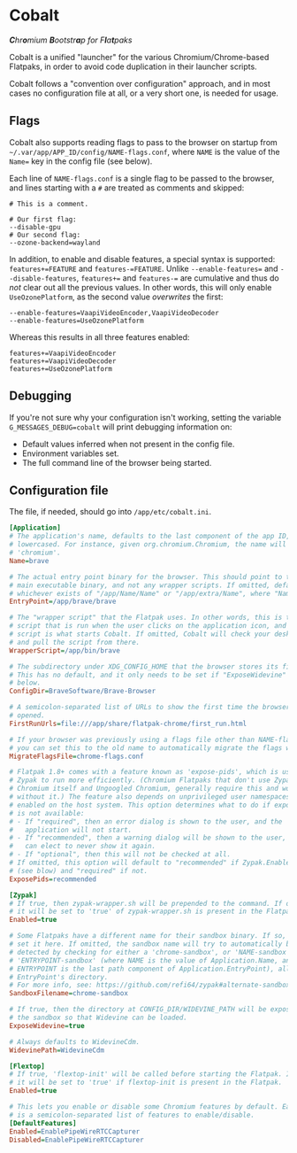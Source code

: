 # Cobalt

*<b>C</b>hr<b>o</b>mium <b>B</b>ootstr<b>a</b>p for F<b>l</b>a<b>t</b>paks*

Cobalt is a unified "launcher" for the various Chromium/Chrome-based Flatpaks,
in order to avoid code duplication in their launcher scripts.

Cobalt follows a "convention over configuration" approach, and in most
cases no configuration file at all, or a very short one, is needed for usage.

## Flags

Cobalt also supports reading flags to pass to the browser on startup from
`~/.var/app/APP_ID/config/NAME-flags.conf`, where `NAME` is the value of the
`Name=` key in the config file (see below).

Each line of `NAME-flags.conf` is a single flag to be passed to the browser,
and lines starting with a `#` are treated as comments and skipped:

```
# This is a comment.

# Our first flag:
--disable-gpu
# Our second flag:
--ozone-backend=wayland
```

In addition,  to enable and disable features, a special syntax is supported:
`features+=FEATURE` and `features-=FEATURE`. Unlike `--enable-features=` and
`--disable-features`, `features+=` and `features-=` are cumulative and thus do
*not* clear out all the previous values. In other words, this will only enable
`UseOzonePlatform`, as the second value *overwrites* the first:

```
--enable-features=VaapiVideoEncoder,VaapiVideoDecoder
--enable-features=UseOzonePlatform
```

Whereas this results in all three features enabled:

```
features+=VaapiVideoEncoder
features+=VaapiVideoDecoder
features+=UseOzonePlatform
```

## Debugging

If you're not sure why your configuration isn't working,
setting the variable `G_MESSAGES_DEBUG=cobalt` will print debugging information
on:

- Default values inferred when not present in the config file.
- Environment variables set.
- The full command line of the browser being started.

## Configuration file

The file, if needed, should go into `/app/etc/cobalt.ini`.

```ini
[Application]
# The application's name, defaults to the last component of the app ID,
# lowercased. For instance, given org.chromium.Chromium, the name will be set to
# 'chromium'.
Name=brave

# The actual entry point binary for the browser. This should point to the "true"
# main executable binary, and not any wrapper scripts. If omitted, defaults to
# whichever exists of "/app/Name/Name" or "/app/extra/Name", where "Name" is
EntryPoint=/app/brave/brave

# The "wrapper script" that the Flatpak uses. In other words, this is the
# script that is run when the user clicks on the application icon, and then that
# script is what starts Cobalt. If omitted, Cobalt will check your desktop file
# and pull the script from there.
WrapperScript=/app/bin/brave

# The subdirectory under XDG_CONFIG_HOME that the browser stores its files in.
# This has no default, and it only needs to be set if "ExposeWidevine" is set
# below.
ConfigDir=BraveSoftware/Brave-Browser

# A semicolon-separated list of URLs to show the first time the browser is
# opened.
FirstRunUrls=file:///app/share/flatpak-chrome/first_run.html

# If your browser was previously using a flags file other than NAME-flags.conf,
# you can set this to the old name to automatically migrate the flags within.
MigrateFlagsFile=chrome-flags.conf

# Flatpak 1.8+ comes with a feature known as 'expose-pids', which is used by
# Zypak to run more efficiently. (Chromium Flatpaks that don't use Zypak, like
# Chromium itself and Ungoogled Chromium, generally require this and won't start
# without it.) The feature also depends on unprivileged user namespaces being
# enabled on the host system. This option determines what to do if expose-pids
# is not available:
# - If "required", then an error dialog is shown to the user, and the
#   application will not start.
# - If "recommended", then a warning dialog will be shown to the user, and they
#   can elect to never show it again.
# - If "optional", then this will not be checked at all.
# If omitted, this option will default to "recommended" if Zypak.Enabled is true
# (see blow) and "required" if not.
ExposePids=recommended

[Zypak]
# If true, then zypak-wrapper.sh will be prepended to the command. If omitted,
# it will be set to 'true' of zypak-wrapper.sh is present in the Flatpak.
Enabled=true

# Some Flatpaks have a different name for their sandbox binary. If so, you can
# set it here. If omitted, the sandbox name will try to automatically be
# detected by checking for either a 'chrome-sandbox', or 'NAME-sandbox', or
# 'ENTRYPOINT-sandbox' (where NAME is the value of Application.Name, and
# ENTRYPOINT is the last path component of Application.EntryPoint), all in the
# EntryPoint's directory.
# For more info, see: https://github.com/refi64/zypak#alternate-sandbox-binary-names
SandboxFilename=chrome-sandbox

# If true, then the directory at CONFIG_DIR/WIDEVINE_PATH will be exposed into
# the sandbox so that Widevine can be loaded.
ExposeWidevine=true

# Always defaults to WidevineCdm.
WidevinePath=WidevineCdm

[Flextop]
# If true, 'flextop-init' will be called before starting the Flatpak. If omitted,
# it will be set to 'true' if flextop-init is present in the Flatpak.
Enabled=true

# This lets you enable or disable some Chromium features by default. Each value
# is a semicolon-separated list of features to enable/disable.
[DefaultFeatures]
Enabled=EnablePipeWireRTCCapturer
Disabled=EnablePipeWireRTCCapturer
```
